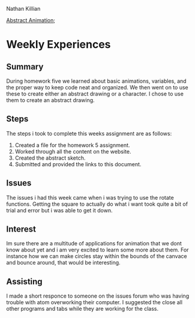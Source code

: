 Nathan Killian

[Abstract Animation](https://alexk2313.github.io/120-work/hw-5/);

# Weekly Experiences
## Summary
During homework five we learned about basic animations, variables, and the proper way to keep code neat and organized. We then went on to use these to create either an abstract drawing or a character. I chose to use them to create an abstract drawing.

## Steps
The steps i took to complete this weeks assignment are as follows:
1. Created a file for the homework 5 assignment.
2. Worked through all the content on the website.
2. Created the abstract sketch.
3. Submitted and provided the links to this document.

## Issues
The issues i had this week came when i was trying to use the rotate functions. Getting the square to actually do what i want took quite a bit of trial and error but i was able to get it down.

## Interest
Im sure there are a multitude of applications for animation that we dont know about yet and i am very excited to learn some more about them. For instance how we can make circles stay within the bounds of the canvace and bounce around, that would be interesting.

## Assisting
I made a short responce to someone on the issues forum who was having trouble with atom overworking their computer. I suggested the close all other programs and tabs while they are working for the class.
